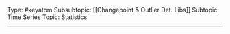 Type: #keyatom 
Subsubtopic: [[Changepoint & Outlier Det. Libs]]
Subtopic: Time Series
Topic: Statistics

----
